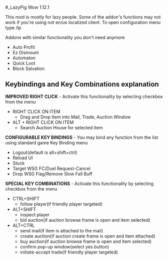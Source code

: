 #_LazyPig Wow 1.12.1 

This mod is mostly for lazy people.
Some of the addon's functions may not work if you're using not en/us localized client.
To open configuration menu type /lp

Addons with similar functionality you don't need anymore
- Auto Profit
- Ez Dismount
- Automaton
- Quick Loot
- Block Salvation

## Keybindings and Key Combinations explanation 


**IMPROVED RIGHT CLICK** - Activate this functionality by selecting checkbox from the menu
- RIGHT CLICK ON ITEM
  - Drag and Drop Item into Mail, Trade, Auction Window
- ALT + RIGHT CLICK ON ITEM
  - Search Auction House for selected item

**CONFIGURABLE KEY BINDINGS** - You may bind any function from the list using standard game Key Binding menu
- Logout(default is alt+shift+ctrl)
- Reload UI
- Stuck
- Target WSG FC/Duel Request-Cancel
- Drop WSG Flag/Remove Slow Fall Buff

**SPECIAL KEY COMBINATIONS** - Activate this functionality by selecting checkbox from the menu
- CTRL+SHIFT
  - follow player(if friendly player targeted)
- ALT+SHIFT
  - inspect player
  - bid auction(if auction browse frame is open and item selected)
- ALT+CTRL
  - send mail(if item is attached to the mail)
  - create auction(if auction create frame is open and item attached)
  - buy auction(if auction browse frame is open and item selected)
  - confirm pop-up window(select yes button)
  - initiate-accept trade(if friendly player targeted)




